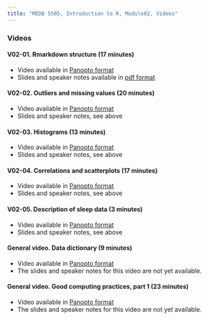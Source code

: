 ```yaml
---
title: "MEDB 5505, Introduction to R, Module02, Videos"
---
```


### Videos

#### V02-01. Rmarkdown structure (17 minutes)
+ Video available in [Panopto format][pan1]
+ Slides and speaker notes available in [pdf format][git1]

#### V02-02. Outliers and missing values (20 minutes)
+ Video available in [Panopto format][pan2]
+ Slides and speaker notes, see above

#### V02-03. Histograms (13 minutes)
+ Video available in [Panopto format][pan3]
+ Slides and speaker notes, see above

#### V02-04. Correlations and scatterplots (17 minutes)
+ Video available in [Panopto format][pan4]
+ Slides and speaker notes, see above

#### V02-05. Description of sleep data (3 minutes)
+ Video available in [Panopto format][pan5]
+ Slides and speaker notes, see above

#### General video. Data dictionary (9 minutes)
+ Video available in [Panopto format][pan6]
+ The slides and speaker notes for this video are not yet available.

#### General video. Good computing practices, part 1 (23 minutes)
+ Video available in [Panopto format][pan7]
+ The slides and speaker notes for this video are not yet available.

[git1]: https://github.com/pmean/classes/blob/master/introduction-to-r/results/v02-slides-and-speaker-notes.pdf

[pan1]: https://umkc.hosted.panopto.com/Panopto/Pages/Viewer.aspx?id=a2622a72-d29f-439a-bf45-ab61011c61ad
[pan2]: https://umkc.hosted.panopto.com/Panopto/Pages/Viewer.aspx?id=a6dff7ac-7500-4a51-9fcd-ab610122d7e4
[pan3]: https://umkc.hosted.panopto.com/Panopto/Pages/Viewer.aspx?id=8b88dd72-c299-4c4c-a067-ab61012884b9
[pan4]: https://umkc.hosted.panopto.com/Panopto/Pages/Viewer.aspx?id=3f2813a2-d934-4531-ad86-ab61012cec46
[pan5]: https://umkc.hosted.panopto.com/Panopto/Pages/Viewer.aspx?id=f4c09be7-bdf9-47b5-a506-ab61013219fc
[pan6]: https://umkc.hosted.panopto.com/Panopto/Pages/Viewer.aspx?id=180e269c-32a1-42e6-bd1f-ab19014ba38a
[pan7]: https://umkc.hosted.panopto.com/Panopto/Pages/Viewer.aspx?id=55cf0d09-3647-4135-8354-ab1901530b60
